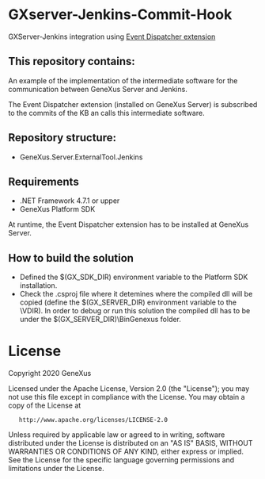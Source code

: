 # GXserver-Jenkins-Commit-Hook
GXServer-Jenkins integration using [Event Dispatcher extension](https://wiki.genexus.com/commwiki/servlet/wiki?46160)

## This repository contains:

An example of the implementation of the intermediate software for the communication between GeneXus Server and Jenkins. 

The Event Dispatcher extension (installed on GeneXus Server) is subscribed to the commits of the KB an calls this intermediate software.

## Repository structure:

- GeneXus.Server.ExternalTool.Jenkins 

## Requirements

 - .NET Framework 4.7.1 or upper
 -  GeneXus Platform SDK
 
  At runtime, the Event Dispatcher extension has to be installed at GeneXus Server.

## How to build the solution

 - Defined the $(GX_SDK_DIR) environment variable to the Platform SDK installation.
 - Check the .csproj file where it detemines where the compiled dll will be copied (define the $(GX_SERVER_DIR) environment variable to the <GeneXus Server installation>\VDIR).
   In order to debug or run this solution the compiled dll has to be under the $(GX_SERVER_DIR)\BinGenexus folder.

# License

   Copyright 2020 GeneXus

   Licensed under the Apache License, Version 2.0 (the "License");
   you may not use this file except in compliance with the License.
   You may obtain a copy of the License at

       http://www.apache.org/licenses/LICENSE-2.0

   Unless required by applicable law or agreed to in writing, software
   distributed under the License is distributed on an "AS IS" BASIS,
   WITHOUT WARRANTIES OR CONDITIONS OF ANY KIND, either express or implied.
   See the License for the specific language governing permissions and
   limitations under the License.

